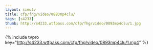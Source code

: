 ```yaml
--- 
layout: sieutv
title: cfp/fhg/video/0893mp4clu/
tags: [s4233]
thumb: http://s4233.wtfpass.com/cfp/fhg/video/0893mp4clu/1.jpg
---
```

{% include tvpro key="http://s4233.wtfpass.com/cfp/fhg/video/0893mp4clu/1.mp4" %} 
